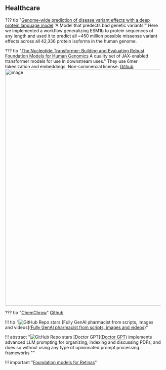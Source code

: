## Healthcare

??? tip "[Genome-wide prediction of disease variant effects with a deep protein language model](https://www.nature.com/articles/s41588-023-01465-0) 'A Model that predects bad genetic variants'"
    Here we implemented a workflow generalizing ESM1b to protein sequences of any length and used it to predict all ~450 million possible missense variant effects across all 42,336 protein isoforms in the human genome.

??? tip "[The Nucleotide Transformer: Building and Evaluating Robust Foundation Models for Human Genomics](https://www.biorxiv.org/content/10.1101/2023.01.11.523679v2.full.pdf) A quality set of JAX-enabled transformer models for use in downstream uses."
    They use 6mer tokenization and embeddings. Non-commercial license.
    [Github](https://www.biorxiv.org/content/10.1101/2023.01.11.523679v2.full.pdf)
    <img width="765" alt="image" src="https://github.com/ianderrington/genai/assets/76016868/660548e4-1fe8-4dfa-b020-e22d88f4f656">

??? tip "[ChemChrow](https://arxiv.org/pdf/2304.05376.pdf)"
    [Github](https://github.com/ur-whitelab/chemcrow-public)



!!! tip "![GitHub Repo stars](https://badgen.net/github/stars/kennethleungty/Generative-AI-Pharmacist) [Fully GenAI pharmacist from scripts, images and videos]([Fully GenAI pharmacist from scripts, images and videos](https://github.com/kennethleungty/Generative-AI-Pharmacist))"


!!! abstract "![GitHub Repo stars](https://badgen.net/github/stars/FeatureBaseDB/DoctorGPT) [Doctor GPT]([Doctor GPT](https://github.com/FeatureBaseDB/DoctorGPT)) implements advanced LLM prompting for organizing, indexing and discussing PDFs, and does so without using any type of opinionated prompt processing frameworks "“


!!! important "[Foundation models for Retinas](https://www.nature.com/articles/s41586-023-06555-x)"